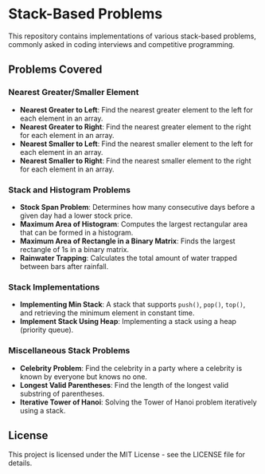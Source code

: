 # Stack-Based Problems

This repository contains implementations of various stack-based problems, commonly asked in coding interviews and competitive programming.

## Problems Covered

### Nearest Greater/Smaller Element
- **Nearest Greater to Left**: Find the nearest greater element to the left for each element in an array.
- **Nearest Greater to Right**: Find the nearest greater element to the right for each element in an array.
- **Nearest Smaller to Left**: Find the nearest smaller element to the left for each element in an array.
- **Nearest Smaller to Right**: Find the nearest smaller element to the right for each element in an array.

### Stack and Histogram Problems
- **Stock Span Problem**: Determines how many consecutive days before a given day had a lower stock price.
- **Maximum Area of Histogram**: Computes the largest rectangular area that can be formed in a histogram.
- **Maximum Area of Rectangle in a Binary Matrix**: Finds the largest rectangle of 1s in a binary matrix.
- **Rainwater Trapping**: Calculates the total amount of water trapped between bars after rainfall.

### Stack Implementations
- **Implementing Min Stack**: A stack that supports `push()`, `pop()`, `top()`, and retrieving the minimum element in constant time.
- **Implement Stack Using Heap**: Implementing a stack using a heap (priority queue).

### Miscellaneous Stack Problems
- **Celebrity Problem**: Find the celebrity in a party where a celebrity is known by everyone but knows no one.
- **Longest Valid Parentheses**: Find the length of the longest valid substring of parentheses.
- **Iterative Tower of Hanoi**: Solving the Tower of Hanoi problem iteratively using a stack.



## License
This project is licensed under the MIT License - see the LICENSE file for details.
